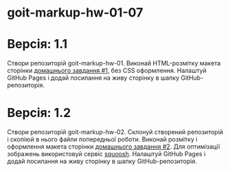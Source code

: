 # goit-markup-hw-01-07

# Версія: 1.1

Створи репозиторій goit-markup-hw-01. Виконай HTML-розмітку макета сторінки
<a href="https://www.figma.com/file/Y9p8ejKFe0rOmJQf8lYc48/Web-Studio-(Version-3.0)-(Copy)?type=design&node-id=0-1&mode=design&t=7htEKVQ7ZIvP4NqY-0">домашнього
завдання #1</a>, без CSS оформлення. Налаштуй GitHub Pages і додай посилання на
живу сторінку в шапку GitHub-репозиторія.

# Версія: 1.2

Створи репозиторій goit-markup-hw-02. Склонуй створений репозиторій і скопіюй в
нього файли попередньої роботи. Виконай розмітку і оформлення макета сторінки
<a href="https://www.figma.com/file/B1m2uk25m1eAgroESAuM2g/Web-Studio-(Version-3.0)?type=design&node-id=296708-626&mode=design&t=XpJ2m09tUuJVEhN3-0">домашнього
завдання #2</a>. Для оптимізації зображень використовуй сервіс
<a href="https://squoosh.app/">squoosh</a>. Налаштуй GitHub Pages і додай
посилання на живу сторінку в шапку GitHub-репозиторія.
